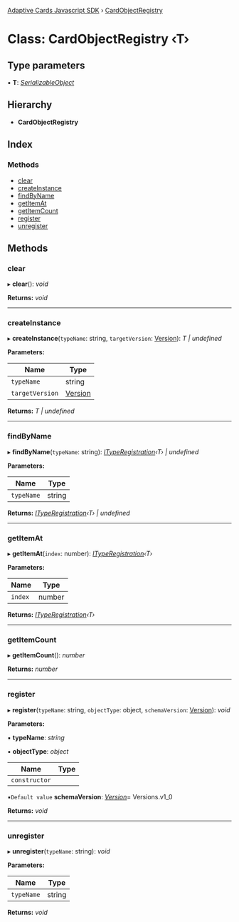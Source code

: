 [Adaptive Cards Javascript SDK](../README.md) › [CardObjectRegistry](cardobjectregistry.md)

# Class: CardObjectRegistry ‹**T**›

## Type parameters

▪ **T**: *[SerializableObject](serializableobject.md)*

## Hierarchy

* **CardObjectRegistry**

## Index

### Methods

* [clear](cardobjectregistry.md#clear)
* [createInstance](cardobjectregistry.md#createinstance)
* [findByName](cardobjectregistry.md#findbyname)
* [getItemAt](cardobjectregistry.md#getitemat)
* [getItemCount](cardobjectregistry.md#getitemcount)
* [register](cardobjectregistry.md#register)
* [unregister](cardobjectregistry.md#unregister)

## Methods

###  clear

▸ **clear**(): *void*

**Returns:** *void*

___

###  createInstance

▸ **createInstance**(`typeName`: string, `targetVersion`: [Version](version.md)): *T | undefined*

**Parameters:**

Name | Type |
------ | ------ |
`typeName` | string |
`targetVersion` | [Version](version.md) |

**Returns:** *T | undefined*

___

###  findByName

▸ **findByName**(`typeName`: string): *[ITypeRegistration](../interfaces/ityperegistration.md)‹T› | undefined*

**Parameters:**

Name | Type |
------ | ------ |
`typeName` | string |

**Returns:** *[ITypeRegistration](../interfaces/ityperegistration.md)‹T› | undefined*

___

###  getItemAt

▸ **getItemAt**(`index`: number): *[ITypeRegistration](../interfaces/ityperegistration.md)‹T›*

**Parameters:**

Name | Type |
------ | ------ |
`index` | number |

**Returns:** *[ITypeRegistration](../interfaces/ityperegistration.md)‹T›*

___

###  getItemCount

▸ **getItemCount**(): *number*

**Returns:** *number*

___

###  register

▸ **register**(`typeName`: string, `objectType`: object, `schemaVersion`: [Version](version.md)): *void*

**Parameters:**

▪ **typeName**: *string*

▪ **objectType**: *object*

Name | Type |
------ | ------ |
`constructor` |  |

▪`Default value`  **schemaVersion**: *[Version](version.md)*= Versions.v1_0

**Returns:** *void*

___

###  unregister

▸ **unregister**(`typeName`: string): *void*

**Parameters:**

Name | Type |
------ | ------ |
`typeName` | string |

**Returns:** *void*

